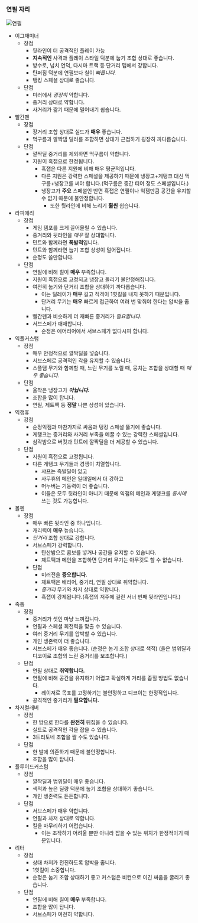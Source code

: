 ### 연필 자리

![연필]()

- 이그재미너
  - 장점
    - 뒷라인이 더 공격적인 플레이 가능
    - **지속적인** 사격과 플레이 스타일 덕분에 눕기 조합 상대로 좋습니다.
    - 방수로, 넙치 언덕, 다시마 트랙 등 단거리 맵에서 강합니다.
    - 탄퍼짐 덕분에 연필보다 칠이 _빠릅니다._
    - 탱킹 스페셜 상대로 좋습니다.
  - 단점
    - 미러에서 _굉장히_ 약합니다.
    - 중거리 상대로 약합니다.
    - 사거리가 짧기 때문에 밀어내기 쉽습니다.
- 빨간펜
  - 장점
    - 장거리 조합 상대로 실드가 **매우** 좋습니다.
    - 먹구름과 깔짝댐 딜러를 조합하면 상대가 근접하기 굉장히 까다롭습니다.
  - 단점
    - 깔짝딜 중거리를 제외하면 먹구름이 약합니다.
    - 지원이 흑잽으로 한정됩니다.
      - 흑잽은 다른 지원에 비해 매우 평균적입니다.
      - 다른 지원은 강력한 스페셜을 제공하기 때문에 냉장고+게탱크 대신 먹구름+냉장고를 써야 합니다.(먹구름은 중간 티어 정도 스페셜입니다.)
      - 냉장고가 **주요** 스페셜인 반면 흑잽은 연필이나 익잼만큼 공간을 유지할 수 없기 때문에 불안정합니다.
        - 또한 뒷라인에 비해 노리기 **훨씬** 쉽습니다.
- 라피에리
  - 장점
    - 게임 템포를 크게 끌어올릴 수 있습니다.
    - 중거리와 뒷라인을 _매우_ 잘 상대합니다.
    - 민트와 함께라면 **폭발적**입니다.
    - 민트와 함께라면 눕기 조합 상성이 덜어집니다.
    - 순정도 쓸만합니다.
  - 단점
    - 연필에 비해 칠이 **매우** 부족합니다.
    - 지원이 흑잽으로 고정되고 냉장고 돌리기 불안정해집니다.
    - 여전히 눕기와 단거리 조합을 상대하기 까다롭습니다.
      - 이는 딜레이가 **매우** 길고 직격이 1힛킬을 내지 못하기 때문입니다.
      - 단거리 무기는 **매우** 빠르게 접근하여 여러 번 맞춰야 한다는 압박을 줍니다.
    - 빨간펜과 비슷하게 더 재빠른 중거리가 _필요합니다._
    - 서브스페가 애매합니다.
      - 순정은 에어리어에서 서브스페가 없다시피 합니다.
- 익플커스텀
  - 장점
    - 매우 안정적으로 깔짝딜을 넣습니다.
    - 서브스페로 공격적인 각을 유지할 수 있습니다.
    - 스플댐 무기와 함께할 때, 느린 무기를 노릴 때, 뭉치는 조합을 상대할 때 _매우 좋습니다._
  - 단점
    - 울착은 냉장고가 **_아닙니다._**
    - 조합을 많이 탑니다.
    - 연필, 제트팩 등 **정말** 나쁜 상성이 있습니다.
- 익잼휴
  - 강점
    - 순정익잼과 마찬가지로 싸움과 탱킹 스페셜 뚫기에 좋습니다.
    - 게탱크는 중거리와 사거리 부족을 메꿀 수 있는 강력한 스페셜입니다.
    - 삼각밤으로 버킷과 민트에 깔짝딜을 더 제공할 수 있습니다.
  - 단점
    - 지원이 흑잽으로 고정됩니다.
    - 다른 게탱크 무기들과 경쟁이 치열합니다.
      - 샤프는 즉발딜이 있고
      - 사무휴의 메인은 일대일에서 더 강하고
      - 머누버는 기동력이 더 좋습니다.
      - 이들은 모두 뒷라인이 아니기 때문에 익잼의 메인과 게탱크를 _동시에_ 쓰는 것도 가능합니다.
- 볼펜
  - 장점
    - 매우 빠른 뒷라인 중 하나입니다.
    - 캐리력이 **매우** 높습니다.
    - _단거리_ 조합 상대로 강합니다.
    - 서브스페가 강력합니다.
      - 탄산밤으로 콤보를 넣거나 공간을 유지할 수 있습니다.
      - 제트팩과 메인을 조합하면 단거리 무기는 아무것도 할 수 없습니다.
    - 단점
      - 미러전을 **증오합니다.**
      - 제트팩은 배리어, 중거리, 연필 상대로 취약합니다.
      - _중거리_ 무기와 차저 상대로 약합니다.
      - 흑잽이 강제됩니다.(흑잽의 저주에 걸린 서너 번째 뒷라인입니다.)
- 죽통
  - 장점
    - 중거리가 셋인 마냥 느껴집니다.
    - 연필과 스페셜 회전력을 맞출 수 있습니다.
    - 여러 중거리 무기를 압박할 수 있습니다.
    - 개인 생존력이 더 좋습니다.
    - 서브스페가 매우 좋습니다. (순정은 눕기 조합 상대로 색적) (을은 범위딜과 디코이로 조합의 느린 중거리를 보조합니다.)
  - 단점
    - 연필 상대로 **취약합니다.**
    - 연필에 비해 공간을 유지하기 어렵고 확실하게 거리를 좁힐 방법도 없습니다.
      - 레이저로 목표를 고정하기는 불안정하고 디코이는 한정적입니다.
    - 공격적인 중거리가 **필요합니다.**
- 차저컬래버
  - 장점
    - 한 방으로 한타를 **완전히** 뒤집을 수 있습니다.
    - 실드로 공격적인 각을 잡을 수 있습니다.
    - 3트리토네 조합을 짤 수도 있습니다.
  - 단점
    - 한 발에 의존하기 때문에 불안정합니다.
    - 조합을 많이 탑니다.
- 플루이드커스텀
  - 장점
    - 깔짝딜과 범위딜이 매우 좋습니다.
    - 색적과 높은 딜량 덕분에 눕기 조합을 상대하기 좋습니다.
    - 개인 생존력도 든든합니다.
  - 단점
    - 서브스페가 매우 약합니다.
    - 연필과 차저 상대로 약합니다.
    - 킬을 마무리하기 어렵습니다.
      - 이는 조작하기 어려울 뿐만 아니라 잡을 수 있는 위치가 한정적이기 때문입니다.
- 리터
  - 장점
    - 상대 차저가 전진하도록 압박을 줍니다.
    - 1힛킬이 소중합니다.
    - 순정은 눕기 조합 상대하기 좋고 커스텀은 비컨으로 이긴 싸움을 굴리기 좋습니다.
  - 단점
    - 연필에 비해 칠이 **매우** 부족합니다.
    - 조합을 많이 탑니다.
    - 서브스페가 여전히 약합니다.
